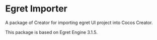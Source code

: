 # Egret Importer

A package of Creator for importing egret UI project into Cocos Creator.

This package is based on Egret Engine 3.1.5.

